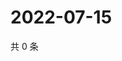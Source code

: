 # 2022-07-15

共 0 条

<!-- BEGIN WEIBO -->
<!-- 最后更新时间 Fri Jul 15 2022 19:00:48 GMT+0800 (China Standard Time) -->

<!-- END WEIBO -->
